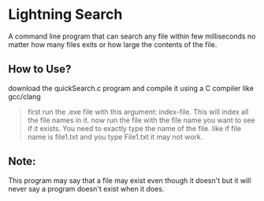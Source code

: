 # Lightning Search

A command line program that can search any file within few milliseconds no matter how many files exits or how large the contents of the file.

## How to Use?

download the quickSearch.c program and compile it using a C compiler like gcc/clang
> first run the .exe file with this argument: index-file. This will index all the file names in it.
> now run the file with the file name you want to see if it exists. You need to exactly type the name of the file. like if file name is file1.txt and you type File1.txt it may not work.

## Note:
This program may say that a file may exist even though it doesn't but it will never say a program doesn't exist when it does.
